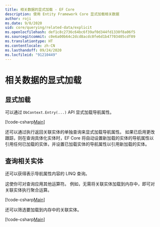 ```yaml
---
title: 相关数据的显式加载 - EF Core
description: 使用 Entity Framework Core 显式加载相关数据
author: roji
ms.date: 9/8/2020
uid: core/querying/related-data/explicit
ms.openlocfilehash: def1c8c2736c64bc6f39af0d344fd1330f8a06f5
ms.sourcegitcommit: c0e6a00b64c2dcd8acdc0fe6d1b47703405cdf09
ms.translationtype: HT
ms.contentlocale: zh-CN
ms.lasthandoff: 09/24/2020
ms.locfileid: "91210449"
---
```

# <a name="explicit-loading-of-related-data"></a>相关数据的显式加载

## <a name="explicit-loading"></a>显式加载

可以通过 `DbContext.Entry(...)` API 显式加载导航属性。

[!code-csharp[Main](../../../../samples/core/Querying/RelatedData/Sample.cs#Eager)]

还可以通过执行返回关联实体的单独查询来显式加载导航属性。 如果已启用更改跟踪，则在查询具体化实体时，EF Core 将自动设置新加载的实体的导航属性以引用任何已加载的实体，并设置已加载实体的导航属性以引用新加载的实体。

## <a name="querying-related-entities"></a>查询相关实体

还可以获得表示导航属性内容的 LINQ 查询。

这使你可对查询应用其他运算符。 例如，无需将关联实体加载到内存中，即可对关联实体执行聚合运算。

[!code-csharp[Main](../../../../samples/core/Querying/RelatedData/Sample.cs#NavQueryAggregate)]

还可以筛选要加载到内存中的关联实体。

[!code-csharp[Main](../../../../samples/core/Querying/RelatedData/Sample.cs#NavQueryFiltered)]
